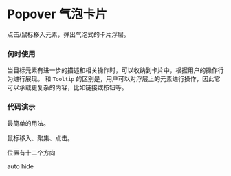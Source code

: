 
# Popover 气泡卡片
点击/鼠标移入元素，弹出气泡式的卡片浮层。
### 何时使用
当目标元素有进一步的描述和相关操作时，可以收纳到卡片中，根据用户的操作行为进行展现。
和  `Tooltip`  的区别是，用户可以对浮层上的元素进行操作，因此它可以承载更复杂的内容，比如链接或按钮等。
### 代码演示
最简单的用法。
<!-- example(popover:popover-overview-example) -->
鼠标移入、聚集、点击。
<!-- example(popover:popover-trigger-type-example) -->
位置有十二个方向
<!-- example(popover:popover-position-example) -->
auto hide
<!-- example(popover:popover-auto-hide-example) -->


<!-- example(popover:popover-title-example) -->

<!-- example(popover:popover-placements-example) -->
<!-- example(popover:popover-modified-defaults-example) -->
<!-- example(popover:popover-message-example) -->
<!-- example(popover:popover-manual-example) -->
<!-- example(popover:popover-harness-example) -->
<!-- example(popover:popover-dynamic-content-example) -->
<!-- example(popover:popover-disabled-example) -->
<!-- example(popover:popover-delay-example) -->
<!-- example(popover:popover-custom-class-example) -->
<!-- deprecated-example(popover:popover:popover-auto-hide) -->